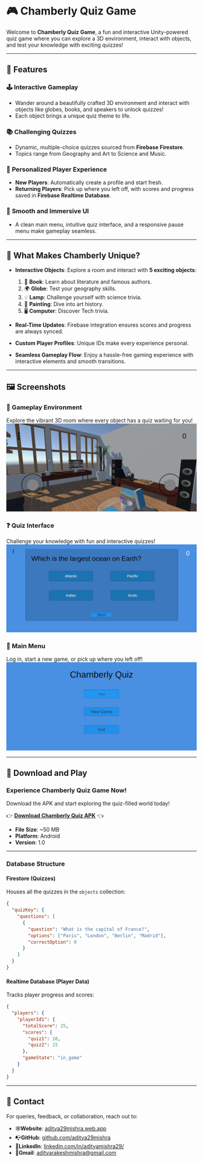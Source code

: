 # 🎮 Chamberly Quiz Game

Welcome to **Chamberly Quiz Game**, a fun and interactive Unity-powered quiz game where you can explore a 3D environment, interact with objects, and test your knowledge with exciting quizzes!

---

## 🚀 Features

### 🕹️ **Interactive Gameplay**
- Wander around a beautifully crafted 3D environment and interact with objects like globes, books, and speakers to unlock quizzes!
- Each object brings a unique quiz theme to life.

### 📚 **Challenging Quizzes**
- Dynamic, multiple-choice quizzes sourced from **Firebase Firestore**.
- Topics range from Geography and Art to Science and Music.

### 👤 **Personalized Player Experience**
- **New Players**: Automatically create a profile and start fresh.
- **Returning Players**: Pick up where you left off, with scores and progress saved in **Firebase Realtime Database**.

### 🎨 **Smooth and Immersive UI**
- A clean main menu, intuitive quiz interface, and a responsive pause menu make gameplay seamless.

---

## 🌟 What Makes Chamberly Unique?

- **Interactive Objects**: Explore a room and interact with **5 exciting objects**:
  1. 📖 **Book**: Learn about literature and famous authors.
  2. 🌍 **Globe**: Test your geography skills.
  3. 💡 **Lamp**: Challenge yourself with science trivia.
  4. 🎨 **Painting**: Dive into art history.
  5. 🖥️ **Computer**: Discover Tech trivia.

- **Real-Time Updates**: Firebase integration ensures scores and progress are always synced.
- **Custom Player Profiles**: Unique IDs make every experience personal.
- **Seamless Gameplay Flow**: Enjoy a hassle-free gaming experience with interactive elements and smooth transitions.

---

## 🖼️ Screenshots

### 🏡 Gameplay Environment
Explore the vibrant 3D room where every object has a quiz waiting for you!
![Gameplay](screenshots/Screenshot_20250109_111728_Chamberly.jpg)

### ❓ Quiz Interface
Challenge your knowledge with fun and interactive quizzes!
![Quiz Interface](screenshots/Screenshot_20250109_111748_Chamberly.jpg)

### 🎉 Main Menu
Log in, start a new game, or pick up where you left off!
![Main Menu](screenshots/Screenshot_20250109_111707_Chamberly.jpg)

---

## 📲 Download and Play

### **Experience Chamberly Quiz Game Now!**
Download the APK and start exploring the quiz-filled world today!

👉 [**Download Chamberly Quiz APK**](Builds/android/1.apk) 👈

- **File Size**: ~50 MB
- **Platform**: Android
- **Version**: 1.0

---



### **Database Structure**

#### **Firestore** (Quizzes)
Houses all the quizzes in the `objects` collection:
```json
{
  "quizKey": {
    "questions": [
      {
        "question": "What is the capital of France?",
        "options": ["Paris", "London", "Berlin", "Madrid"],
        "correctOption": 0
      }
    ]
  }
}

```

#### **Realtime Database** (Player Data)
Tracks player progress and scores:
```json
{
  "players": {
    "playerId1": {
      "totalScore": 25,
      "scores": {
        "quiz1": 10,
        "quiz2": 15
      },
      "gameState": "in_game"
    }
  }
}
```
---
## 📧 Contact

For queries, feedback, or collaboration, reach out to:

- 🕸️**Website**: [aditya29mishra.web.app](https://aditya29mishra.web.app)
- 📭**GitHub**: [github.com/aditya29mishra](https://github.com/aditya29mishra)
- 📧**LinkedIn**: [linkedin.com/in/adityamishra29/](https://www.linkedin.com/in/adityamishra29/)
- 🤳**Gmail**: [adityarakeshmishra@gmail.com](adityarakeshmishra@gmail.com)
